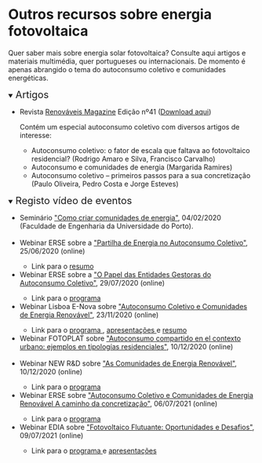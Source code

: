 # Outros recursos sobre energia fotovoltaica

Quer saber mais sobre energia solar fotovoltaica? Consulte aqui artigos e materiais multimédia, quer portugueses ou internacionais.
De momento é apenas abrangido o tema do autoconsumo coletivo e comunidades energéticas.<br>

<details open>
<summary> <span style="font-size:20px;">Artigos </span></summary>
<ul>

<li> Revista <a href="https://www.renovaveismagazine.pt/" target="_blank">Renováveis Magazine</a> Edição nº41 (<a href="https://www.renovaveismagazine.pt/revista-2/" target="_blank">Download aqui</a>) </li>

<p></p>Contém um especial autoconsumo coletivo com diversos artigos de interesse: 

<ul>
<li> Autoconsumo coletivo: o fator de escala que faltava ao fotovoltaico residencial? (Rodrigo Amaro e Silva, Francisco Carvalho)</li>
<li> Autoconsumo e comunidades de energia (Margarida Ramires) </li>
<li> Autoconsumo coletivo – primeiros passos para a sua concretização (Paulo Oliveira, Pedro Costa e Jorge Esteves)</li>
</ul>

</ul>
</details>

<details open>
<summary> <span style="font-size:20px;">Registo vídeo de eventos</span></summary>

<ul>
<li> Seminário <a href="https://www.youtube.com/watch?v=TJt7GP-mCgE" target="_blank">"Como criar comunidades de energia"</a>, 04/02/2020 (Faculdade de Engenharia da Universidade do Porto).  </li> 
<br> 

<li> Webinar ERSE sobre a <a href="https://www.youtube.com/watch?v=TjNuCm4gFjM" target="_blank"> "Partilha de Energia no Autoconsumo Coletivo"</a>, 25/06/2020 (online) </li>
<ul><li> Link para o <a href="https://www.erse.pt/comunicacao/destaques/1%C2%BA-webinar-erse-analisou-modelos-de-partilha-de-energia-no-autoconsumo-coletivo/" target="_blank"> resumo </a></li></ul>

<li> Webinar ERSE sobre a <a href="https://www.youtube.com/watch?v=o1KiRZUU5iA" target="_blank"> "O Papel das Entidades Gestoras do Autoconsumo Coletivo"</a>, 29/07/2020 (online) </li>
<ul><li> Link para o <a href="https://www.erse.pt/media/5gfgw0lj/programa_webinar_20200729.png" target="_blank"> programa </a></li></ul>

<li> Webinar Lisboa E-Nova sobre <a href="https://www.youtube.com/watch?v=q4lRIdWtT7w" target="_blank"> "Autoconsumo Coletivo e Comunidades de Energia Renovável"</a>, 23/11/2020 (online) </li>
<ul><li> Link para o <a href="https://oinstalador.com/Artigos/319418-Autoconsumo-coletivo-e-comunidades-de-energia-renovavel-em-debate-a-23-de-novembro.html" target="_blank"> programa </a>,
<a href="https://lisboaenova.org/autoconsumo-coletivo-e-comunidades-de-energia-renovavel/#1606130650352-3cdf9151-ceea" target="_blank"> apresentações </a> e 
<a href="https://www.ambientemagazine.com/especialistas-debatem-autoconsumo-coletivo-e-comunidades-de-energia-renovavel/" target="_blank"> resumo</a> 
</li></ul>

<li> Webinar FOTOPLAT sobre <a href="https://www.youtube.com/watch?v=5xS06A5mmdw" target="_blank"> "Autoconsumo compartido en el contexto urbano: ejemplos en tipologías residenciales"</a>, 10/12/2020 (online) </li>
<br>

<li> Webinar NEW R&D sobre <a href="https://www.youtube.com/watch?v=rfRm3FvAON0" target="_blank"> "As Comunidades de Energia Renovável"</a>, 10/12/2020 (online) </li>
<ul><li> Link para o <a href="https://www.edp.com/pt-pt/inovacao/new-rd-sessions#comunidades-energia" target="_blank"> programa </a></li></ul>

<li> Webinar ERSE sobre <a href="https://www.youtube.com/watch?v=OH-QDPQrv9E" target="_blank"> "Autoconsumo Coletivo e Comunidades de Energia Renovável A caminho da concretização"</a>, 06/07/2021 (online) </li>
<ul><li> Link para o <a href="https://www.erse.pt/media/1lnbzos3/programa_webinar_30-06-21.pdf" target="_blank"> programa </a></li></ul>

<li> Webinar EDIA sobre <a href="https://www.youtube.com/watch?v=OH-QDPQrv9E" target="_blank"> "Fotovoltaico Flutuante: Oportunidades e Desafios"</a>, 09/07/2021 (online) </li>
<ul><li> Link para o <a href="https://vozdocampo.pt/2021/07/01/webinar-internacional-fotovoltaico-flutuante-oportunidades-e-desafios-9-julho-2021/" target="_blank"> programa </a> e 
<a href="https://www.erse.pt/media/jjphr1b5/autoconsumo_webinar_06-07-21_pdf-carrossel.pdf" target="_blank"> apresentações </a></li></ul>
<br>



</ul>
</details>